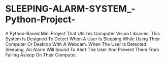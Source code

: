 # SLEEPING-ALARM-SYSTEM_-Python-Project-

A Python-Based Mini Project That Utilizes Computer Vision Libraries. This System Is Designed To Detect When A User Is Sleeping While Using Their Computer Or Desktop With A Webcam. When The User Is Detected Sleeping, An Alarm Will Sound To Alert The User And Prevent Them From Falling Asleep On Their Computer.
